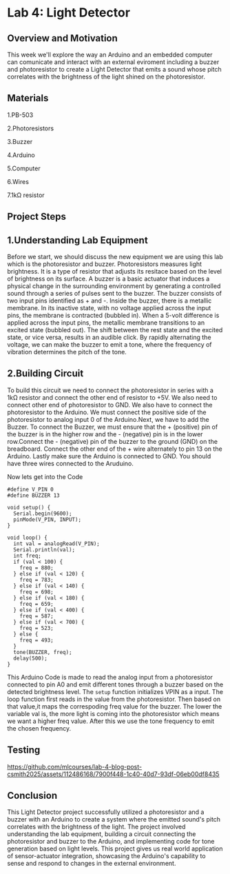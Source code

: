 # Lab 4: Light Detector


## Overview and Motivation
This week we'll explore the way an Arduino and an embedded computer can comunicate and interact with an external eviroment including a buzzer and photoresistor to create a Light Detector that emits a sound whose pitch correlates with the brightness of the light shined on the photoresistor.

## Materials
1.PB-503



2.Photoresistors



3.Buzzer



4.Arduino


5.Computer


6.Wires



7.1kΩ resistor
## Project Steps
## 1.Understanding Lab Equipment
Before we start, we should discuss the new equipment we are using this lab which is the photoresistor and buzzer. Photoresistors measures light brightness. It is a type of resistor that adjusts its resitace based on the level of brightness on its surface. A buzzer is a basic actuator that induces a physical change in the surrounding environment by generating a controlled sound through a series of pulses sent to the buzzer.
The buzzer consists of two input pins identified as + and -. Inside the buzzer, there is a metallic membrane. In its inactive state, with no voltage applied across the input pins, the membrane is contracted (bubbled in). When a 5-volt difference is applied across the input pins, the metallic membrane transitions to an excited state (bubbled out). The shift between the rest state and the excited state, or vice versa, results in an audible click. By rapidly alternating the voltage, we can make the buzzer to emit a tone, where the frequency of vibration determines the pitch of the tone.

## 2.Building Circuit
To build this circuit we need to connect the photoresistor in series with a 1kΩ resistor and connect the other end of resistor to +5V. We also need to connect other end of photoresistor to GND. We also have to connect the photoresistor to the Arduino. We must connect the positive side of the photoresistor to analog input 0 of the Arduino.Next, we have to add the Buzzer. To connect the Buzzer, we must ensure that the + (positive) pin of the buzzer is in the higher row and the - (negative) pin is in the lower row.Connect the - (negative) pin of the buzzer to the ground (GND) on the breadboard. Connect the other end of the + wire alternately to pin 13 on the Arduino. Lastly make sure the Arduino is connected to GND. You should have three wires connected to the Aruduino.

Now lets get into the Code

```
#define V_PIN 0
#define BUZZER 13

void setup() {
  Serial.begin(9600);
  pinMode(V_PIN, INPUT);
}

void loop() {
  int val = analogRead(V_PIN);
  Serial.println(val);
  int freq;
  if (val < 100) {
    freq = 880;
  } else if (val < 120) {
    freq = 783;
  } else if (val < 140) {
    freq = 698;
  } else if (val < 180) {
    freq = 659;
  } else if (val < 400) {
    freq = 587;
  } else if (val < 700) {
    freq = 523;
  } else {
    freq = 493;
  }
  tone(BUZZER, freq);
  delay(500);
}

```


This Arduino Code is made to read the analog input from a photoresistor connected to pin A0 and emit different tones through a buzzer based on the detected brightness level. The ```setup``` function initializes VPIN as a input. The loop function first reads in the value from the photoresistor. Then based on that value,it maps the correspoding freq value for the buzzer. The lower the variable val is, the more light is coming into the photoresistor which means we want a higher freq value. After this we use the tone frequency to emit the chosen frequency.
## Testing


https://github.com/mlcourses/lab-4-blog-post-csmith2025/assets/112486168/7900f448-1c40-40d7-93df-06eb00df8435


## Conclusion

This Light Detector project successfully utilized a photoresistor and a buzzer with an Arduino to create a system where the emitted sound's pitch correlates with the brightness of the light. The project involved understanding the lab equipment, building a circuit connecting the photoresistor and buzzer to the Arduino, and implementing code for tone generation based on light levels. This project gives us real world application of sensor-actuator integration, showcasing the Arduino's capability to sense and respond to changes in the external environment.


